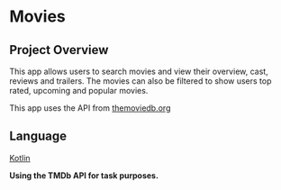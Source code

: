 # Movies

## Project Overview
This app allows users to search movies and view their overview, cast, reviews and trailers. The movies can also be filtered to show users
top rated, upcoming and popular movies.

This app uses the API from [themoviedb.org](https://www.themoviedb.org/)

## Language
[Kotlin](https://kotlinlang.org/)

**Using the TMDb API for task purposes.**

